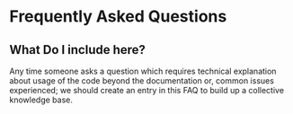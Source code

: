# Frequently Asked Questions

## What Do I include here?

Any time someone asks a question which requires technical explanation about usage of the code beyond the documentation or, common issues experienced; we should create an entry in this FAQ to build up a collective knowledge base.